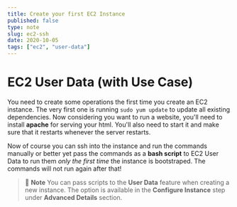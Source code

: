 ```yaml
---
title: Create your first EC2 Instance
published: false
type: note
slug: ec2-ssh
date: 2020-10-05
tags: ["ec2", "user-data"]
---
```


# EC2 User Data **(with Use Case)**

You need to create some operations the first time you create an EC2 instance. The very first one is running `sudo yum update` to update all existing dependencies. Now considering you want to run a website, you'll need to install **apache** for serving your html. You'll also need to start it and make sure that it restarts whenever the server restarts.

Now of course you can ssh into the instance and run the commands manually or better yet pass the commands as a **bash script** to EC2 User Data to run them _only the first time_ the instance is bootstraped. The commands will not run again after that!

> 🚨 **Note** You can pass scripts to the **User Data** feature when creating a new instance. The option is available in the **Configure Instance** step under **Advanced Details** section.
